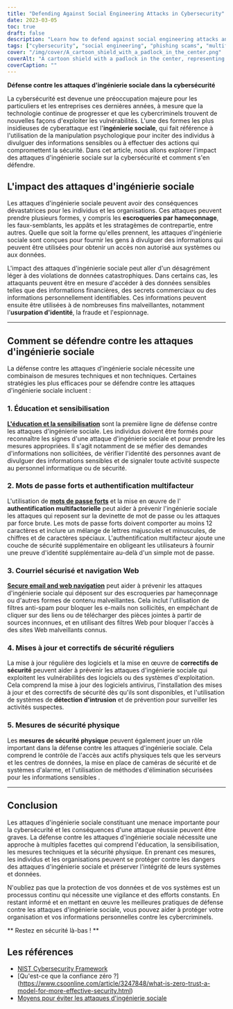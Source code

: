 ```yaml
---
title: "Defending Against Social Engineering Attacks in Cybersecurity"
date: 2023-03-05
toc: true
draft: false
description: "Learn how to defend against social engineering attacks and protect your data from cybercriminals in this informative article."
tags: ["cybersecurity", "social engineering", "phishing scams", "multifactor authentication", "security updates", "password security", "web security", "data breaches", "IT security", "identity theft", "fraud prevention", "espionage prevention", "technical security", "physical security", "information security", "cybercrime prevention", "intrusion detection", "security patches", "employee training", "data protection"]
cover: "/img/cover/A_cartoon_shield_with_a_padlock_in_the_center.png"
coverAlt: "A cartoon shield with a padlock in the center, representing the idea of defending against social engineering attacks in cybersecurity"
coverCaption: ""
---
```


**Défense contre les attaques d'ingénierie sociale dans la cybersécurité**  La cybersécurité est devenue une préoccupation majeure pour les particuliers et les entreprises ces dernières années, à mesure que la technologie continue de progresser et que les cybercriminels trouvent de nouvelles façons d'exploiter les vulnérabilités. L'une des formes les plus insidieuses de cyberattaque est l'**ingénierie sociale**, qui fait référence à l'utilisation de la manipulation psychologique pour inciter des individus à divulguer des informations sensibles ou à effectuer des actions qui compromettent la sécurité. Dans cet article, nous allons explorer l'impact des attaques d'ingénierie sociale sur la cybersécurité et comment s'en défendre.  ## L'impact des attaques d'ingénierie sociale  Les attaques d'ingénierie sociale peuvent avoir des conséquences dévastatrices pour les individus et les organisations. Ces attaques peuvent prendre plusieurs formes, y compris les **escroqueries par hameçonnage**, les faux-semblants, les appâts et les stratagèmes de contrepartie, entre autres. Quelle que soit la forme qu'elles prennent, les attaques d'ingénierie sociale sont conçues pour fournir les gens à divulguer des informations qui peuvent être utilisées pour obtenir un accès non autorisé aux systèmes ou aux données.  L'impact des attaques d'ingénierie sociale peut aller d'un désagrément léger à des violations de données catastrophiques. Dans certains cas, les attaquants peuvent être en mesure d'accéder à des données sensibles telles que des informations financières, des secrets commerciaux ou des informations personnellement identifiables. Ces informations peuvent ensuite être utilisées à de nombreuses fins malveillantes, notamment l'**usurpation d'identité**, la fraude et l'espionnage.  ______  ## Comment se défendre contre les attaques d'ingénierie sociale  La défense contre les attaques d'ingénierie sociale nécessite une combinaison de mesures techniques et non techniques. Certaines stratégies les plus efficaces pour se défendre contre les attaques d'ingénierie sociale incluent :  ### 1. Éducation et sensibilisation  [**L'éducation et la sensibilisation**](https://simeononsecurity.ch/articles/how-to-build-and-manage-an-effective-cybersecurity-awareness-training-program/) sont la première ligne de défense contre les attaques d'ingénierie sociale. Les individus doivent être formés pour reconnaître les signes d'une attaque d'ingénierie sociale et pour prendre les mesures appropriées. Il s'agit notamment de se méfier des demandes d'informations non sollicitées, de vérifier l'identité des personnes avant de divulguer des informations sensibles et de signaler toute activité suspecte au personnel informatique ou de sécurité.  ### 2. Mots de passe forts et authentification multifacteur  L'utilisation de [**mots de passe forts**](https://simeononsecurity.ch/articles/the-importance-of-password-security-and-best-practices/) et la mise en œuvre de l' **authentification multifactorielle** peut aider à prévenir l'ingénierie sociale les attaques qui reposent sur la devinette de mot de passe ou les attaques par force brute. Les mots de passe forts doivent comporter au moins 12 caractères et inclure un mélange de lettres majuscules et minuscules, de chiffres et de caractères spéciaux. L'authentification multifacteur ajoute une couche de sécurité supplémentaire en obligeant les utilisateurs à fournir une preuve d'identité supplémentaire au-delà d'un simple mot de passe.  ### 3. Courriel sécurisé et navigation Web  [**Secure email and web navigation**](https://simeononsecurity.ch/recommendations/email) peut aider à prévenir les attaques d'ingénierie sociale qui déposent sur des escroqueries par hameçonnage ou d'autres formes de contenu malveillantes. Cela inclut l'utilisation de filtres anti-spam pour bloquer les e-mails non sollicités, en empêchant de cliquer sur des liens ou de télécharger des pièces jointes à partir de sources inconnues, et en utilisant des filtres Web pour bloquer l'accès à des sites Web malveillants connus.  ### 4. Mises à jour et correctifs de sécurité réguliers  La mise à jour régulière des logiciels et la mise en œuvre de **correctifs de sécurité** peuvent aider à prévenir les attaques d'ingénierie sociale qui exploitent les vulnérabilités des logiciels ou des systèmes d'exploitation. Cela comprend la mise à jour des logiciels antivirus, l'installation des mises à jour et des correctifs de sécurité dès qu'ils sont disponibles, et l'utilisation de systèmes de **détection d'intrusion** et de prévention pour surveiller les activités suspectes.  ### 5. Mesures de sécurité physique  Les **mesures de sécurité physique** peuvent également jouer un rôle important dans la défense contre les attaques d'ingénierie sociale. Cela comprend le contrôle de l'accès aux actifs physiques tels que les serveurs et les centres de données, la mise en place de caméras de sécurité et de systèmes d'alarme, et l'utilisation de méthodes d'élimination sécurisées pour les informations sensibles .  ______  ## Conclusion  Les attaques d'ingénierie sociale constituant une menace importante pour la cybersécurité et les conséquences d'une attaque réussie peuvent être graves. La défense contre les attaques d'ingénierie sociale nécessite une approche à multiples facettes qui comprend l'éducation, la sensibilisation, les mesures techniques et la sécurité physique. En prenant ces mesures, les individus et les organisations peuvent se protéger contre les dangers des attaques d'ingénierie sociale et préserver l'intégrité de leurs systèmes et données.  N'oubliez pas que la protection de vos données et de vos systèmes est un processus continu qui nécessite une vigilance et des efforts constants. En restant informé et en mettant en œuvre les meilleures pratiques de défense contre les attaques d'ingénierie sociale, vous pouvez aider à protéger votre organisation et vos informations personnelles contre les cybercriminels.  ** Restez en sécurité là-bas ! **  ## Les références  - [NIST Cybersecurity Framework](https://www.nist.gov/cyberframework) - [Qu'est-ce que la confiance zéro ?] (https://www.csoonline.com/article/3247848/what-is-zero-trust-a-model-for-more-effective-security.html) - [Moyens pour éviter les attaques d'ingénierie sociale](https://usa.kaspersky.com/resource-center/threats/how-to-avoid-social-engineering-attacks) 